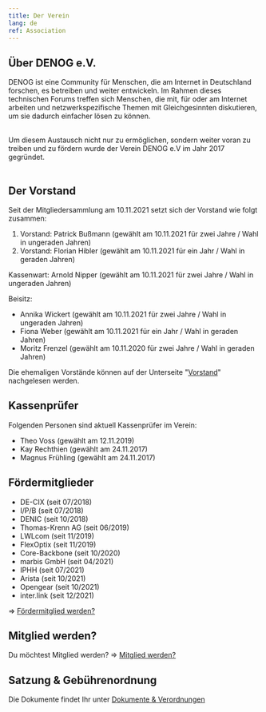 ```yaml
---
title: Der Verein
lang: de
ref: Association
---
```


## Über DENOG e.V.
DENOG ist eine Community für Menschen, die am Internet in Deutschland forschen, es betreiben und weiter entwickeln. Im Rahmen dieses technischen Forums treffen sich Menschen, die mit, für oder am Internet arbeiten und netzwerkspezifische Themen mit Gleichgesinnten diskutieren, um sie dadurch einfacher lösen zu können.
<br />
<br />

Um diesem Austausch nicht nur zu ermöglichen, sondern weiter voran zu treiben und zu fördern wurde der Verein DENOG e.V im Jahr 2017 gegründet.
<br />
<br />


## Der Vorstand

Seit der Mitgliedersammlung am 10.11.2021 setzt sich der Vorstand wie folgt zusammen:

1. Vorstand: Patrick Bußmann (gewählt am 10.11.2021 für zwei Jahre / Wahl in ungeraden Jahren)
2. Vorstand: Florian Hibler (gewählt am 10.11.2021 für ein Jahr / Wahl in geraden Jahren)

Kassenwart: Arnold Nipper (gewählt am 10.11.2021 für zwei Jahre / Wahl in ungeraden Jahren)

Beisitz:
- Annika Wickert (gewählt am 10.11.2021 für zwei Jahre / Wahl in ungeraden Jahren)
- Fiona Weber (gewählt am 10.11.2021 für ein Jahr / Wahl in geraden Jahren)
- Moritz Frenzel (gewählt am 10.11.2020 für zwei Jahre / Wahl in geraden Jahren)


Die ehemaligen Vorstände können auf der Unterseite "<a href="board.html">Vorstand</a>" nachgelesen werden.


## Kassenprüfer

Folgenden Personen sind aktuell Kassenprüfer im Verein:

- Theo Voss (gewählt am 12.11.2019)
- Kay Rechthien (gewählt am 24.11.2017)
- Magnus Frühling (gewählt am 24.11.2017)


## Fördermitglieder

- DE-CIX (seit 07/2018)
- I/P/B (seit 07/2018)
- DENIC (seit 10/2018)
- Thomas-Krenn AG (seit 06/2019)
- LWLcom (seit 11/2019)
- FlexOptix (seit 11/2019)
- Core-Backbone (seit 10/2020)
- marbis GmbH (seit 04/2021)
- IPHH (seit 07/2021)
- Arista (seit 10/2021)
- Opengear (seit 10/2021)
- inter.link (seit 12/2021)

=> <a href="become_sustaining_member.html">Fördermitglied werden?</a>


## Mitglied werden?

Du möchtest Mitglied werden? => <a href="become_member.html">Mitglied werden?</a>


## Satzung & Gebührenordnung

Die Dokumente findet Ihr unter <a href="documents.html">Dokumente & Verordnungen</a>

